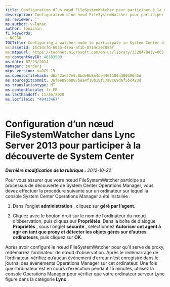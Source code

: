 ```yaml
---
title: Configuration d’un nœud FileSystemWatcher pour participer à la découverte de System Center
description: Configuration d’un nœud FileSystemWatcher pour participer à la découverte de System Center.
ms.reviewer: ''
ms.author: v-lanac
author: lanachin
f1.keywords:
- NOCSH
TOCTitle: Configuring a watcher node to participate in System Center discovery
ms:assetid: 15c5dcfd-603b-47ea-af1b-8714c2ec08af
ms:mtpsurl: https://technet.microsoft.com/en-us/library/JJ204704(v=OCS.15)
ms:contentKeyID: 48183500
ms.date: 07/23/2014
manager: serdars
mtps_version: v=OCS.15
ms.openlocfilehash: d6a42ae77e0c8bde8b8e4de4461180ad00380a5d
ms.sourcegitcommit: 36fee89bb887bea4f18b19f17a8c69daf5bc423d
ms.translationtype: MT
ms.contentlocale: fr-FR
ms.lasthandoff: 11/26/2020
ms.locfileid: "49433467"
---
```

# <a name="configuring-a-watcher-node-in-lync-server-2013-to-participate-in-system-center-discovery"></a>Configuration d’un nœud FileSystemWatcher dans Lync Server 2013 pour participer à la découverte de System Center

<div data-xmlns="http://www.w3.org/1999/xhtml">

<div class="topic" data-xmlns="http://www.w3.org/1999/xhtml" data-msxsl="urn:schemas-microsoft-com:xslt" data-cs="https://msdn.microsoft.com/">

<div data-asp="https://msdn2.microsoft.com/asp">



</div>

<div id="mainSection">

<div id="mainBody">

<span> </span>

_**Dernière modification de la rubrique :** 2012-10-22_

Pour vous assurer que votre nœud FileSystemWatcher participe au processus de découverte de System Center Operations Manager, vous devez effectuer la procédure suivante sur un ordinateur sur lequel la console System Center Operations Manager a été installée :

1.  Dans l’onglet **administration** , cliquez sur **géré par l’agent**.

2.  Cliquez avec le bouton droit sur le nom de l’ordinateur du nœud d’observation, puis cliquez sur **Propriétés**. Dans la boîte de dialogue **Propriétés** , sous l’onglet **sécurité** , sélectionnez **Autoriser cet agent à agir en tant que proxy et détecter les objets gérés sur d’autres ordinateurs**, puis cliquez sur **OK**.

Après avoir configuré le nœud FileSystemWatcher pour qu’il serve de proxy, redémarrez l’ordinateur de nœud d’observation. Après le redémarrage de l’ordinateur, vérifiez qu’aucun événement d’erreur n’est enregistré dans le journal des événements Operations Manager sur cet ordinateur. Une fois que l’ordinateur est en cours d’exécution pendant 15 minutes, utilisez la console Operations Manager pour vérifier que votre ordinateur serveur Lync figure dans la catégorie **Lync** .

</div>

<span> </span>

</div>

</div>

</div>

